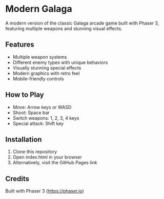 # Modern Galaga

A modern version of the classic Galaga arcade game built with Phaser 3, featuring multiple weapons and stunning visual effects.

## Features

- Multiple weapon systems
- Different enemy types with unique behaviors
- Visually stunning special effects
- Modern graphics with retro feel
- Mobile-friendly controls

## How to Play

- Move: Arrow keys or WASD
- Shoot: Space bar
- Switch weapons: 1, 2, 3, 4 keys
- Special attack: Shift key

## Installation

1. Clone this repository
2. Open index.html in your browser
3. Alternatively, visit the GitHub Pages link

## Credits

Built with Phaser 3 (https://phaser.io)
